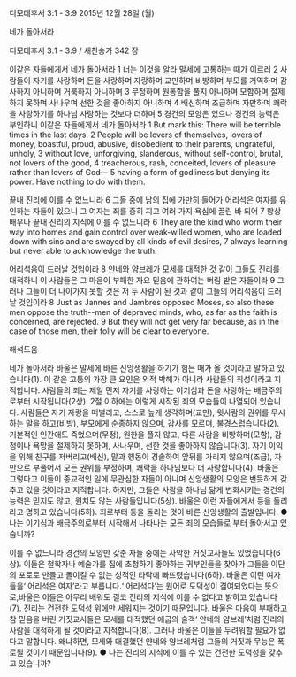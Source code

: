 디모데후서 3:1 - 3:9 
2015년 12월 28일 (월)

네가 돌아서라



디모데후서 3:1 - 3:9 / 새찬송가 342 장


이같은 자들에게서 네가 돌아서라
1 너는 이것을 알라 말세에 고통하는 때가 이르러 2 사람들이 자기를 사랑하며 돈을 사랑하며 자랑하며 교만하며 비방하며 부모를 거역하며 감사하지 아니하며 거룩하지 아니하며 3 무정하며 원통함을 풀지 아니하며 모함하며 절제하지 못하며 사나우며 선한 것을 좋아하지 아니하며 4 배신하며 조급하며 자만하며 쾌락을 사랑하기를 하나님 사랑하는 것보다 더하며 5 경건의 모양은 있으나 경건의 능력은 부인하니 이같은 자들에게서 네가 돌아서라 
1 But mark this: There will be terrible times in the last days. 2 People will be lovers of themselves, lovers of money, boastful, proud, abusive, disobedient to their parents, ungrateful, unholy, 3 without love, unforgiving, slanderous, without self-control, brutal, not lovers of the good, 4 treacherous, rash, conceited, lovers of pleasure rather than lovers of God— 5 having a form of godliness but denying its power. Have nothing to do with them. 

끝내 진리에 이를 수 없느니라
6 그들 중에 남의 집에 가만히 들어가 어리석은 여자를 유인하는 자들이 있으니 그 여자는 죄를 중히 지고 여러 가지 욕심에 끌린 바 되어 7 항상 배우나 끝내 진리의 지식에 이를 수 없느니라 
6 They are the kind who worm their way into homes and gain control over weak-willed women, who are loaded down with sins and are swayed by all kinds of evil desires, 7 always learning but never able to acknowledge the truth. 

어리석음이 드러날 것임이라
8 얀네와 얌브레가 모세를 대적한 것 같이 그들도 진리를 대적하니 이 사람들은 그 마음이 부패한 자요 믿음에 관하여는 버림 받은 자들이라 9 그러나 그들이 더 나아가지 못할 것은 저 두 사람이 된 것과 같이 그들의 어리석음이 드러날 것임이라
8 Just as Jannes and Jambres opposed Moses, so also these men oppose the truth--men of depraved minds, who, as far as the faith is concerned, are rejected. 
9 But they will not get very far because, as in the case of those men, their folly will be clear to everyone.

해석도움





네가 돌아서라 
바울은 말세에 바른 신앙생활을 하기가 힘든 때가 올 것이라고 말하고 있습니다(1). 이 같은 고통의 가장 큰 요인은 외적 박해가 아니라 사람들의 죄성이라고 지적합니다. 사람들의 죄는 제일 먼저 자기를 사랑하는 이기심과 돈을 사랑하는 배금주의로부터 시작됩니다(2상). 2절 이하에는 이렇게 시작된 죄의 모습들이 나열되어 있습니다. 사람들은 자기 자랑을 떠벌리고, 스스로 높게 생각하며(교만), 윗사람의 권위를 무시하는 말을 하고(비방), 부모에게 순종하지 않으며, 감사를 모르며, 불경스럽습니다(2). 기본적인 인간애도 죽었으며(무정), 원한을 풀지 않고, 다른 사람을 비방하며(모함), 감정이나 욕망을 절제하지 못하며, 사나우며, 선한 것을 좋아하지 않습니다(3). 자기 이익을 위해 친구를 저버리고(배신), 말과 행동이 경솔하여 앞뒤를 가리지 않으며(조급), 자만으로 부풀어서 모든 권위를 부정하며, 쾌락을 하나님보다 더 사랑합니다(4). 바울은 그렇다고 이들이 종교적인 일에 무관심한 자들이 아니며 신앙생활의 모양은 번듯하게 갖추고 있을 것이라고 지적합니다. 하지만, 그들은 사람을 하나님 닮게 변화시키는 경건의 능력은 믿지도 않고, 원치도 않는 사람들입니다(5상). 바울은 이런 자들에게서 등을 돌리라고 명하고 있습니다(5하). 죄로부터 등을 돌리는 것이 바른 신앙생활의 출발입니다.
● 나는 이기심과 배금주의로부터 시작해서 나타나는 모든 죄의 모습들로 부터 돌아서고 있습니까? 

이를 수 없느니라 
경건의 모양만 갖춘 자들 중에는 사악한 거짓교사들도 있었습니다(6상). 이들은 철학자나 예술가를 집에 초청하기 좋아하는 귀부인들을 찾아가 그들을 이단의 포로로 만들고 돌이킬 수 없는 성적인 타락에 빠뜨렸습니다(6하). 바울은 이런 여자들을‘ 어리석은 여자’라고 부릅니다.‘ 어리석다’는 원어로 도덕성이 결여되었다는 뜻으로,바울은 이들은 아무리 배워도 결코 진리의 지식에 이를 수 없다고 밝히고 있습니다(7). 진리는 건전한 도덕성 위에만 세워지는 것이기 때문입니다. 바울은 마음이 부패하고 참 믿음을 버린 거짓교사들은 모세를 대적했던 애굽의 술객‘ 얀네와 얌브레’처럼 진리의 사람을 대적하게 될 것이라고 지적합니다(8). 그러나 바울은 이들을 두려워할 필요가 없다고 말합니다. 왜냐하면, 모세와 대결했던 얀네와 얌브레처럼 그들의 거짓과 무능은 폭로될 것이기 때문입니다(9).
● 나는 진리의 지식에 이를 수 있는 건전한 도덕성을 갖추고 있습니까?